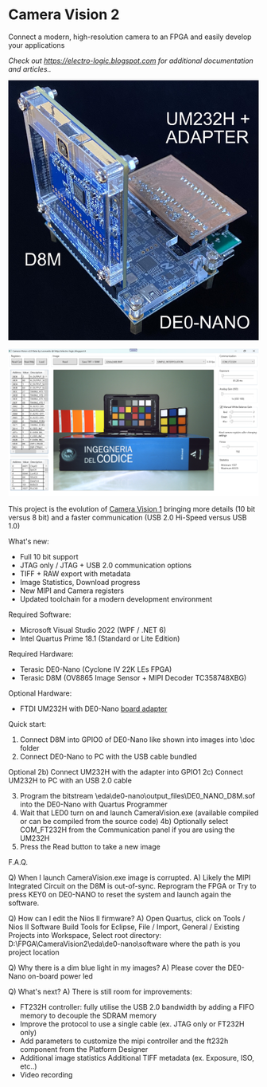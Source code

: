 # Camera Vision 2

Connect a modern, high-resolution camera to an FPGA and easily develop your applications

_Check out https://electro-logic.blogspot.com for additional documentation and articles.._

![alt text](docs/de0-nano_d8m_um232h.jpg)

![alt text](docs/camera_vision2_gui.png)

This project is the evolution of [Camera Vision 1](https://github.com/electro-logic/CameraVision) bringing more details (10 bit versus 8 bit) and a faster communication (USB 2.0 Hi-Speed versus USB 1.0) 

What's new:

- Full 10 bit support
- JTAG only / JTAG + USB 2.0 communication options
- TIFF + RAW export with metadata
- Image Statistics, Download progress
- New MIPI and Camera registers
- Updated toolchain for a modern development environment

Required Software:

- Microsoft Visual Studio 2022 (WPF / .NET 6)
- Intel Quartus Prime 18.1 (Standard or Lite Edition)

Required Hardware:

- Terasic DE0-Nano (Cyclone IV 22K LEs FPGA)
- Terasic D8M (OV8865 Image Sensor + MIPI Decoder TC358748XBG)

Optional Hardware:
- FTDI UM232H with DE0-Nano [board adapter](https://electro-logic.blogspot.com/2014/03/fpga-comunicazione-ad-alta-velocita_99.html)

Quick start:

1) Connect D8M into GPIO0 of DE0-Nano like shown into images into \doc folder 
2) Connect DE0-Nano to PC with the USB cable bundled

Optional
2b) Connect UM232H with the adapter into GPIO1
2c) Connect UM232H to PC with an USB 2.0 cable

3) Program the bitstream \eda\de0-nano\output_files\DE0_NANO_D8M.sof into the DE0-Nano with Quartus Programmer 
4) Wait that LED0 turn on and launch CameraVision.exe (available compiled or can be compiled from the source code)
4b) Optionally select COM_FT232H from the Communication panel if you are using the UM232H
6) Press the Read button to take a new image

F.A.Q.

Q) When I launch CameraVision.exe image is corrupted.
A) Likely the MIPI Integrated Circuit on the D8M is out-of-sync. Reprogram the FPGA or Try to press KEY0 on DE0-NANO to reset the system and launch again the software.

Q) How can I edit the Nios II firmware?
A) Open Quartus, click on Tools / Nios II Software Build Tools for Eclipse, File / Import, General / Existing Projects into Workspace, Select root directory: D:\FPGA\CameraVision2\eda\de0-nano\software where the path is you project location

Q) Why there is a dim blue light in my images?
A) Please cover the DE0-Nano on-board power led 

Q) What's next?
A) There is still room for improvements:
- FT232H controller: fully utilise the USB 2.0 bandwidth by adding a FIFO memory to decouple the SDRAM memory
- Improve the protocol to use a single cable (ex. JTAG only or FT232H only)
- Add parameters to customize the mipi controller and the ft232h component from the Platform Designer
- Additional image statistics
  Additional TIFF metadata (ex. Exposure, ISO, etc..)
- Video recording
